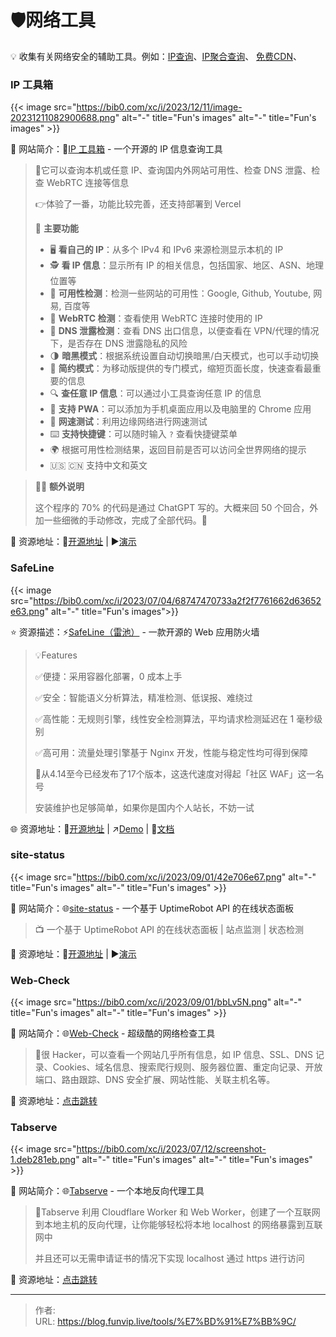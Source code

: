 # 🛡️网络工具


💡 收集有关网络安全的辅助工具。例如：[IP查询](https://ip.skk.moe/)、[IP聚合查询](https://ip.im/)、 [免费CDN](https://blog.tanglu.me/blogcdn/)、

<!--more-->

### IP 工具箱

{{< image src="https://bib0.com/xc/i/2023/12/11/image-20231211082900688.png" alt="-"  title="Fun's images" alt="-"  title="Fun's images" >}}    

📁 网站简介：📍[IP 工具箱](https://github.com/jason5ng32/MyIP) - 一个开源的 IP 信息查询工具 

>📄它可以查询本机或任意 IP、查询国内外网站可用性、检查 DNS 泄露、检查 WebRTC 连接等信息
>
>👉体验了一番，功能比较完善，还支持部署到 Vercel
>
>👀 **主要功能**
>
>- 🖥️ **看自己的 IP**：从多个 IPv4 和 IPv6 来源检测显示本机的 IP
>- 🕵️ **看 IP 信息**：显示所有 IP 的相关信息，包括国家、地区、ASN、地理位置等
>- 🚦 **可用性检测**：检测一些网站的可用性：Google, Github, Youtube, 网易, 百度等
>- 🚥 **WebRTC 检测**：查看使用 WebRTC 连接时使用的 IP
>- 🛑 **DNS 泄露检测**：查看 DNS 出口信息，以便查看在 VPN/代理的情况下，是否存在 DNS 泄露隐私的风险
>- 🌗 **暗黑模式**：根据系统设置自动切换暗黑/白天模式，也可以手动切换
>- 📱 **简约模式**：为移动版提供的专门模式，缩短页面长度，快速查看最重要的信息
>- 🔍 **查任意 IP 信息**：可以通过小工具查询任意 IP 的信息
>- 📲 **支持 PWA**：可以添加为手机桌面应用以及电脑里的 Chrome 应用
>- 🚀 **网速测试**：利用边缘网络进行网速测试
>- ⌨️ **支持快捷键**：可以随时输入 `?` 查看快捷键菜单
>- 🌍 根据可用性检测结果，返回目前是否可以访问全世界网络的提示
>- 🇺🇸 🇨🇳 支持中文和英文

>😶‍🌫️ **额外说明**
>
>这个程序的 70% 的代码是通过 ChatGPT 写的。大概来回 50 个回合，外加一些细微的手动修改，完成了全部代码。🐂

🔗 资源地址：🧩[开源地址](https://github.com/jason5ng32/MyIP) | ▶️[演示](https://ipcheck.ing/)

### SafeLine

{{< image src="https://bib0.com/xc/i/2023/07/04/68747470733a2f2f7761662d63652e63.png" alt="-" title="Fun's images">}}  

⭐️  资源描述：⚡️[SafeLine（雷池）](https://github.com/chaitin/safeline) - 一款开源的 Web 应用防火墙

>💡Features
>
>✅便捷：采用容器化部署，0 成本上手
>
>✅安全：智能语义分析算法，精准检测、低误报、难绕过
>
>✅高性能：无规则引擎，线性安全检测算法，平均请求检测延迟在 1 毫秒级别
>
>✅高可用：流量处理引擎基于 Nginx 开发，性能与稳定性均可得到保障
>
>📄从4.14至今已经发布了17个版本，这迭代速度对得起「社区 WAF」这一名号
>
>安装维护也足够简单，如果你是国内个人站长，不妨一试

🌐 资源地址：🧩[开源地址](https://github.com/chaitin/safeline) | ↗️[Demo](https://demo.waf-ce.chaitin.cn:9443/dashboard) | 📖[文档](https://waf-ce.chaitin.cn/posts/guide_introduction)

### site-status

{{< image src="https://bib0.com/xc/i/2023/09/01/42e706e67.png" alt="-"  title="Fun's images" alt="-"  title="Fun's images" >}}    

📁 网站简介：🌐[site-status](https://github.com/imsyy/site-status) - 一个基于 UptimeRobot API 的在线状态面板

>📺 一个基于 UptimeRobot API 的在线状态面板 | 站点监测 | 状态检测 

🔗 资源地址：🧩[开源地址](https://github.com/imsyy/site-status) | ▶️[演示](https://status.imsyy.top/)

### Web-Check

{{< image src="https://bib0.com/xc/i/2023/09/01/bbLv5N.png" alt="-"  title="Fun's images" alt="-"  title="Fun's images" >}}    

📁 网站简介：🌐[Web-Check](https://web-check.xyz/) - 超级酷的网络检查工具

>📄很 Hacker，可以查看一个网站几乎所有信息，如 IP 信息、SSL、DNS 记录、Cookies、域名信息、搜索爬行规则、服务器位置、重定向记录、开放端口、路由跟踪、DNS 安全扩展、网站性能、关联主机名等。
>

🔗 资源地址：[点击跳转](https://web-check.xyz/)

### Tabserve

{{< image src="https://bib0.com/xc/i/2023/07/12/screenshot-1.deb281eb.png" alt="-"  title="Fun's images" alt="-"  title="Fun's images" >}}    

📁 网站简介：🌐[Tabserve](https://tabserve.dev/) - 一个本地反向代理工具

>📄Tabserve 利用 Cloudflare Worker 和 Web Worker，创建了一个互联网到本地主机的反向代理，让你能够轻松将本地 localhost 的网络暴露到互联网中
>
>并且还可以无需申请证书的情况下实现 localhost 通过 https 进行访问

🔗 资源地址：[点击跳转](https://tabserve.dev/)



---

> 作者:   
> URL: https://blog.funvip.live/tools/%E7%BD%91%E7%BB%9C/  

